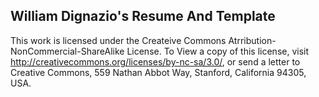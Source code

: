 William Dignazio's Resume And Template
---------------------------------------

This work is licensed under the Createive Commons Atrribution-NonCommercial-ShareAlike License. 
To View a copy of this license, visit http://creativecommons.org/licenses/by-nc-sa/3.0/, or 
send a letter to Creative Commons, 559 Nathan Abbot Way, Stanford, California 94305, USA. 
